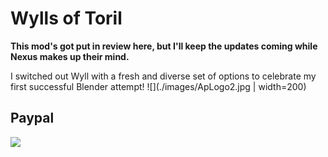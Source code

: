 # Wylls of Toril
**This mod's got put in review here, but I'll keep the updates coming while Nexus makes up their mind.**

I switched out Wyll with a fresh and diverse set of options to celebrate my first successful Blender attempt!
![](./images/ApLogo2.jpg | width=200)

## Paypal

[<img src="https://www.paypalobjects.com/en_GB/i/btn/btn_donate_LG.gif">](https://www.paypal.com/donate/?hosted_button_id=NVQCSZ8KVJFFU)
